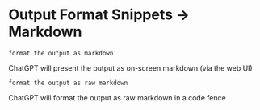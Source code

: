 # Output Format Snippets -> Markdown

`format the output as markdown`

ChatGPT will present the output as on-screen markdown (via the web UI)

`format the output as raw markdown`

ChatGPT will format the output as raw markdown in a code fence